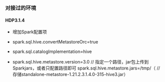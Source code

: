 ### 对接过的环境

####  HDP3.1.4
- 增加Spark配置项

 - spark.sql.hive.convertMetastoreOrc=true
 - spark.sql.catalogImplementation=hive
 - spark.sql.hive.metastore.version=3.0
 // 指定一个路径，jar包上传到Sparkjars，或者只配置路径即可
 spark.sql.hive.metastore.jars=/tmp/（
 //存储standalone-metastore-1.21.2.3.1.4.0-315-hive3.jar）